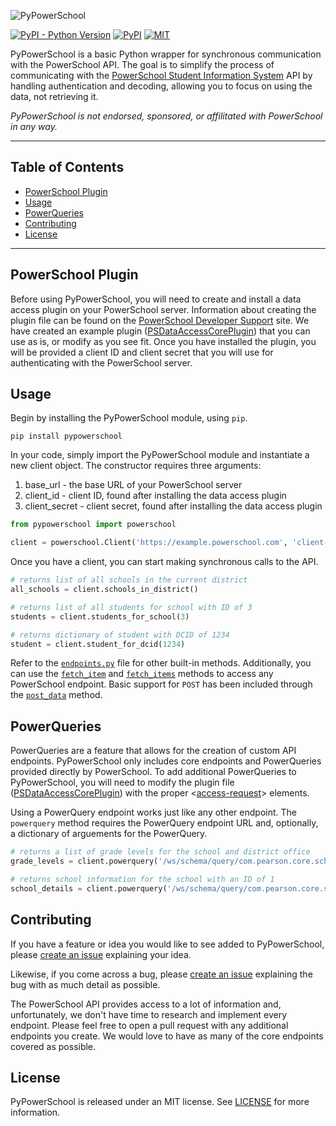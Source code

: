 ![PyPowerSchool](Images/pypowerschool.png)

[![PyPI - Python Version](https://img.shields.io/pypi/pyversions/pypowerschool)](https://pypi.org/project/pypowerschool/)
[![PyPI](https://img.shields.io/pypi/v/pypowerschool?label=pypi%20package)](https://pypi.org/project/pypowerschool/)
[![MIT](https://img.shields.io/badge/License-MIT-green.svg)](https://opensource.org/licenses/MIT)


PyPowerSchool is a basic Python wrapper for synchronous communication with the PowerSchool API. The goal is to simplify the process of communicating with the [PowerSchool Student Information System](https://www.powerschool.com/solutions/student-information-system-sis/) API by handling authentication and decoding, allowing you to focus on using the data, not retrieving it.

_PyPowerSchool is not endorsed, sponsored, or affilitated with PowerSchool in any way._

***

## Table of Contents
* [PowerSchool Plugin](#powerschool-plugin)
* [Usage](#usage)
* [PowerQueries](#powerqueries)
* [Contributing](#contributing)
* [License](#license)

---

## PowerSchool Plugin
Before using PyPowerSchool, you will need to create and install a data access plugin on your PowerSchool server. Information about creating the plugin file can be found on the [PowerSchool Developer Support](https://support.powerschool.com/developer/#/page/plugin-xml) site. We have created an example plugin ([PSDataAccessCorePlugin](https://github.com/dougpenny/PSDataAccessCorePlugin)) that you can use as is, or modify as you see fit. Once you have installed the plugin, you will be provided a client ID and client secret that you will use for authenticating with the PowerSchool server.


## Usage
Begin by installing the PyPowerSchool module, using `pip`.

```shell
pip install pypowerschool
```

In your code, simply import the PyPowerSchool module and instantiate a new client object. The constructor requires three arguments:
1. base_url - the base URL of your PowerSchool server
2. client_id - client ID, found after installing the data access plugin
3. client_secret - client secret, found after installing the data access plugin

```python
from pypowerschool import powerschool

client = powerschool.Client('https://example.powerschool.com', 'client-id', 'client-secret')
```

Once you have a client, you can start making synchronous calls to the API.
```python
# returns list of all schools in the current district
all_schools = client.schools_in_district()

# returns list of all students for school with ID of 3
students = client.students_for_school(3)

# returns dictionary of student with DCID of 1234
student = client.student_for_dcid(1234)
```

Refer to the [`endpoints.py`](./src/pypowerschool/endpoints.py) file for other built-in methods. Additionally, you can use the [`fetch_item`](./src/pypowerschool/powerschool.py#L130) and [`fetch_items`](./src/pypowerschool/powerschool.py#L162) methods to access any PowerSchool endpoint. Basic support for `POST` has been included through the [`post_data`](./src/pypowerschool/powerschool.py#L229) method.

## PowerQueries
PowerQueries are a feature that allows for the creation of custom API endpoints. PyPowerSchool only includes core endpoints and PowerQueries provided directly by PowerSchool. To add additional PowerQueries to PyPowerSchool, you will need to modify the plugin file ([PSDataAccessCorePlugin](https://github.com/dougpenny/PSDataAccessCorePlugin)) with the proper <[access-request](https://support.powerschool.com/developer/#/page/access-request)> elements.

Using a PowerQuery endpoint works just like any other endpoint. The `powerquery` method requires the PowerQuery endpoint URL and, optionally, a dictionary of arguements for the PowerQuery.

```python
# returns a list of grade levels for the school and district office
grade_levels = client.powerquery('/ws/schema/query/com.pearson.core.schools.grade_levels')

# returns school information for the school with an ID of 1
school_details = client.powerquery('/ws/schema/query/com.pearson.core.school.school_detail', {'school_number':[1]})
```

## Contributing
If you have a feature or idea you would like to see added to PyPowerSchool, please [create an issue](https://github.com/dougpenny/PyPowerSchool/issues/new) explaining your idea.

Likewise, if you come across a bug, please [create an issue](https://github.com/dougpenny/PyPowerSchool/issues/new) explaining the bug with as much detail as possible.

The PowerSchool API provides access to a lot of information and, unfortunately, we don't have time to research and implement every endpoint. Please feel free to open a pull request with any additional endpoints you create. We would love to have as many of the core endpoints covered as possible.

## License
PyPowerSchool is released under an MIT license. See [LICENSE](https://opensource.org/licenses/MIT) for more information.
